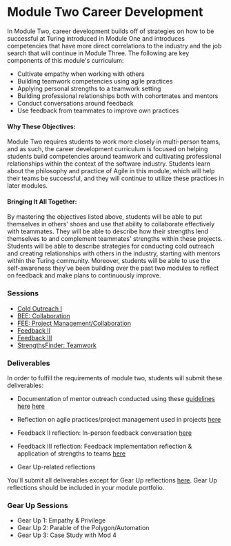 # Module Two Career Development

In Module Two, career development builds off of strategies on how to be successful at Turing introduced in Module One and introduces competencies that have more direct correlations to the industry and the job search that will continue in Module Three. The following are key components of this module's curriculum:

* Cultivate empathy when working with others
* Building teamwork competencies using agile practices
* Applying personal strengths to a teamwork setting
* Building professional relationships both with cohortmates and mentors
* Conduct conversations around feedback
* Use feedback from teammates to improve own practices

#### Why These Objectives:
Module Two requires students to work more closely in multi-person teams, and as such, the career development curriculum is focused on helping students build competencies around teamwork and cultivating professional relationships within the context of the software industry. Students learn about the philosophy and practice of Agile in this module, which will help their teams be successful, and they will continue to utilize these practices in later modules. 

#### Bringing It All Together:
By mastering the objectives listed above, students will be able to put themselves in others' shoes and use that ability to collaborate effectively with teammates. They will be able to describe how their strengths lend themselves to and complement teammates' strengths within these projects. Students will be able to describe strategies for conducting cold outreach and creating relationships with others in the industry, starting with mentors within the Turing community. Moreover, students will be able to use the self-awareness they've been building over the past two modules to reflect on feedback and make plans to continuously improve. 

### Sessions

* [Cold Outreach I](https://github.com/turingschool/career-development-curriculum/blob/master/module_two/cold_outreach_i.md) 
* [BEE: Collaboration](https://github.com/turingschool/career-development-curriculum/blob/master/module_two/collaborative_communication.md)
* [FEE: Project Management/Collaboration](https://github.com/turingschool/career-development-curriculum/blob/master/module_two/agile_practices_project_management_intro.md) 
* [Feedback II](https://github.com/turingschool/career-development-curriculum/blob/master/module_two/feedback_ii.md) 
* [Feedback III](https://github.com/turingschool/career-development-curriculum/blob/master/module_two/feedback_iii.md)
* [StrengthsFinder: Teamwork](https://github.com/turingschool/career-development-curriculum/blob/master/module_two/teamwork_and_strengths.md)

### Deliverables
In order to fulfill the requirements of module two, students will submit these deliverables:

* Documentation of mentor outreach conducted using these [guidelines](https://github.com/turingschool/career-development-curriculum/blob/master/module_two/cold_outreach_i_guidelines.md)
[here](https://gist.github.com/jdursema/7868f1a5e089ad2fa478de7003a281f7.js)
[here](https://gist.github.com/jdursema/6c3c04efef383cc94870498b3ddcdd6d.js)

* Reflection on agile practices/project management used in projects
[here](https://gist.github.com/jdursema/0771843c6be51f6a3e0a04dd5b330618.js)

* Feedback II reflection: In-person feedback conversation
[here](https://gist.github.com/jdursema/641bd98f1fd73a9d91fbe57cb1f79d21.js)

* Feedback III reflection: Feedback implementation reflection & application of strengths to teams 
[here](https://gist.github.com/jdursema/64760210a4383113d8cb8187e612f2e0.js)
* Gear Up-related reflections

You'll submit all deliverables except for Gear Up reflections [here](https://github.com/turingschool/career-development-curriculum/tree/master/deliverable_submissions). Gear Up reflections should be included in your module portfolio.

### Gear Up Sessions

* Gear Up 1: Empathy & Privilege
* Gear Up 2: Parable of the Polygon/Automation
* Gear Up 3: Case Study with Mod 4
